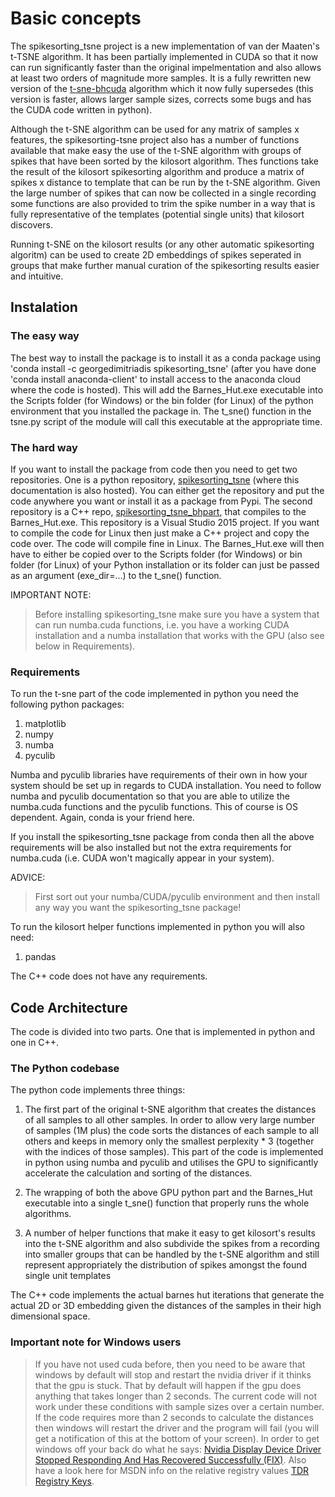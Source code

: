 # Basic concepts
The spikesorting_tsne project is a new implementation of van der Maaten's t-TSNE algorithm. It has been partially implemented in CUDA so that it now can run significantly faster than the original impelmentation and also allows at least two orders of magnitude more samples. It is a fully rewritten new version of the [t-sne-bhcuda](https://github.com/georgedimitriadis/t_sne_bhcuda) algorithm which it now fully supersedes (this version is faster, allows larger sample sizes, corrects some bugs and has the CUDA code written in python). 

Although the t-SNE algorithm can be used for any matrix of samples x features, the spikesorting-tsne project also has a number of functions available that make easy the use of the t-SNE algorithm with groups of spikes that have been sorted by the kilosort algorithm. Thes functions take the result of the kilosort spikesorting algorithm and produce a matrix of spikes x distance to template that can be run by the t-SNE algorithm. Given the large number of spikes that can now be collected in a single recording some functions are also provided to trim the spike number in a way that is fully representative of the templates (potential single units) that kilosort discovers.

Running t-SNE on the kilosort results (or any other automatic spikesorting algoritm) can be used to create 2D embeddings of spikes seperated in groups that make further manual curation of the spikesorting results easier and intuitive.

## Instalation
### The easy way
The best way to install the package is to install it as a conda package using 'conda install -c georgedimitriadis spikesorting\_tsne' (after you have done 'conda install anaconda-client' to install access to the anaconda cloud where the code is hosted). This will add the Barnes\_Hut.exe executable into the Scripts folder (for Windows) or the bin folder (for Linux) of the python environment that you installed the package in. The t_sne() function in the tsne.py script of the module will call this executable at the appropriate time.

### The hard way
If you want to install the package from code then you need to get two repositories. One is a python repository, [spikesorting\_tsne](https://github.com/georgedimitriadis/spikesorting_tsne) (where this documentation is also hosted). You can either get the repository and put the code anywhere you want or install it as a package from Pypi. The second repository is a C++ repo, [spikesorting\_tsne\_bhpart](https://github.com/georgedimitriadis/spikesorting_tsne_bhpart), that compiles to the Barnes\_Hut.exe. This repository is a Visual Studio 2015 project. If you want to compile the code for Linux then just make a C++ project and copy the code over. The code will compile fine in Linux. The Barnes\_Hut.exe will then have to either be copied over to the Scripts folder (for Windows) or bin folder (for Linux) of your Python installation or its folder can just be passed as an argument (exe_dir=...) to the t_sne() function.

IMPORTANT NOTE:
> Before installing spikesorting\_tsne make sure you have a system that can run numba.cuda functions, i.e. you have a working CUDA installation and a numba installation that works with the GPU (also see below in Requirements).

### Requirements
To run the t-sne part of the code implemented in python you need the following python packages:

1. matplotlib
2. numpy
3. numba
4. pyculib

Numba and pyculib libraries have requirements of their own in how your system should be set up in regards to CUDA installation. You need to follow numba and pyculib documentation so that you are able to utilize the numba.cuda functions and the pyculib functions. This of course is OS dependent. Again, conda is your friend here.

If you install the spikesorting\_tsne package from conda then all the above requirements will be also installed but not the extra requirements for numba.cuda (i.e. CUDA won't magically appear in your system). 

ADVICE: 
>First sort out your numba/CUDA/pyculib environment and then install any way you want the spikesorting\_tsne package!

To run the kilosort helper functions implemented in python you will also need:

1. pandas

The C++ code does not have any requirements.


## Code Architecture
The code is divided into two parts. One that is implemented in python and one in C++.

### The Python codebase
The python code implements three things:

1. The first part of the original t-SNE algorithm that creates the distances of all samples to all other samples. In order to allow very large number of samples (1M plus) the code sorts the distances of each sample to all others and keeps in memory only the smallest perplexity * 3 (together with the indices of those samples). This part of the code is implemented in python using numba and pyculib and utilises the GPU to significantly accelerate the calculation and sorting of the distances.

2. The wrapping of both the above GPU python part and the Barnes\_Hut executable into a single t\_sne() function that properly runs the whole algorithms.

3. A number of helper functions that make it easy to get kilosort's results into the t-SNE algorithm and also subdivide the spikes from a recording into smaller groups that can be handled by the t-SNE algorithm and still represent appropriately the distribution of spikes amongst the found single unit templates

The C++ code implements the actual barnes hut iterations that generate the actual 2D or 3D embedding given the distances of the samples in their high dimensional space.

### Important note for Windows users 
>If you have not used cuda before, then you need to be aware that windows by default will stop and restart the nvidia driver if it thinks that the gpu is stuck. That by default will happen if the gpu does anything that takes longer than 2 seconds. The current code will not work under these conditions with sample sizes over a certain number. If the code requires more than 2 seconds to calculate the distances then windows will restart the driver and the program will fail (you will get a notification of this at the bottom of your screen). In order to get windows off your back do what he says: [Nvidia Display Device Driver Stopped Responding And Has Recovered Successfully (FIX)](https://www.youtube.com/watch?v=QQJ9T0oY-Jk). Also have a look here for MSDN info on the relative registry values [TDR Registry Keys](https://docs.microsoft.com/en-gb/windows-hardware/drivers/display/tdr-registry-keys).